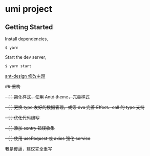 # umi project

## Getting Started

Install dependencies,

```bash
$ yarn
```

Start the dev server,

```bash
$ yarn start
```

[ant-design 修改主题](https://github.com/ant-design/ant-design/blob/master/components/style/themes/default.less)

~~## 重构~~

~~- [ ] 简化样式，使用 Antd theme，完善样式~~

~~- [ ] 更换 type 友好的数据管理，或等 dva 完善 Effect、call 的 type 支持~~

~~- [ ] 优化代码编写~~

~~- [ ] 添加 sentry 错误收集~~

~~- [ ] 使用 useRequest 或 axios 强化 service~~

我是傻逼，建议完全重写
